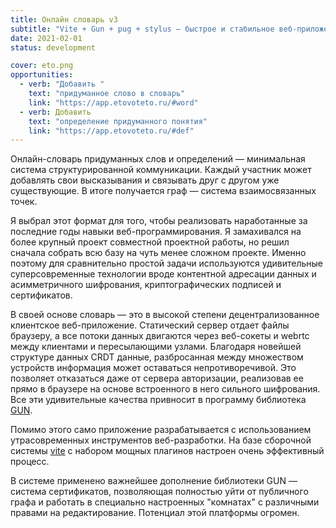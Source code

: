 ```yaml
---
title: Онлайн словарь v3
subtitle: "Vite + Gun + pug + stylus — быстрое и стабильное веб-приложение для игры"
date: 2021-02-01
status: development

cover: eto.png
opportunities:
  - verb: "Добавить "
    text: "придуманное слово в словарь"
    link: "https://app.etovoteto.ru/#word"
  - verb: Добавить
    text: "определение придуманного понятия"
    link: "https://app.etovoteto.ru/#def"
---
```


Онлайн-словарь придуманных слов и определений — минимальная система структурированной коммуникации. Каждый участник может добавлять свои высказывания и связывать друг с другом уже существующие. В итоге получается граф — система взаимосвязанных точек.

Я выбрал этот формат для того, чтобы реализовать наработанные за последние годы навыки веб-программирования. Я замахивался на более крупный проект совместной проектной работы, но решил сначала собрать всю базу на чуть менее сложном проекте. Именно поэтому для сравнительно простой задачи используются удивительные суперсовременные технологии вроде контентной адресации данных и асимметричного шифрования, криптографических подписей и сертификатов.

В своей основе словарь — это в высокой степени децентрализованное клиентское веб-приложение. Статический сервер отдает файлы браузеру, а все потоки данных двигаются через веб-сокеты и webrtc между клиентами и пересылающими узлами. Благодаря новейшей структуре данных CRDT данные, разбросанная между множеством устройств информация может оставаться непротиворечивой. Это позволяет отказаться даже от сервера авторизации, реализовав ее прямо в браузере на основе встроенного в него сильного шифрования. Все эти удивительные качества привносит в программу библиотека [GUN](https://gun.eco).

Помимо этого само приложение разрабатывается с использованием утрасовременных инструментов веб-разработки. На базе сборочной системы [vite](https://vitejs.dev) с набором мощных плагинов настроен очень эффективный процесс.

В системе применено важнейшее дополнение библиотеки GUN — система сертификатов, позволяющая полностью уйти от публичного графа и работать в специально настроенных "комнатах" с различными правами на редактирование. Потенциал этой платформы огромен.
